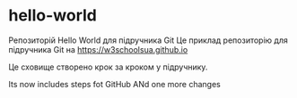 # hello-world
Репозиторій Hello World для підручника Git
Це приклад репозиторію для підручника Git на https://w3schoolsua.github.io

Це сховище створено крок за кроком у підручнику.

Its now includes steps fot GitHub
 ANd one more changes
